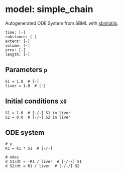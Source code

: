 # model: simple_chain
Autogenerated ODE System from SBML with [sbmlutils](https://github.com/matthiaskoenig/sbmlutils).
```
time: [-]
substance: [-]
extent: [-]
volume: [-]
area: [-]
length: [-]
```

## Parameters `p`
```
k1 = 1.0  # [-]   
liver = 1.0  # [-]   
```

## Initial conditions `x0`
```
S1 = 1.0  # [-/-] S1 in liver  
S2 = 0.0  # [-/-] S2 in liver  
```

## ODE system
```
# y
R1 = k1 * S1  # [-/-]   

# odes
d S1/dt = -R1 / liver  # [-/-/] S1  
d S2/dt = R1 / liver  # [-/-/] S2  
```